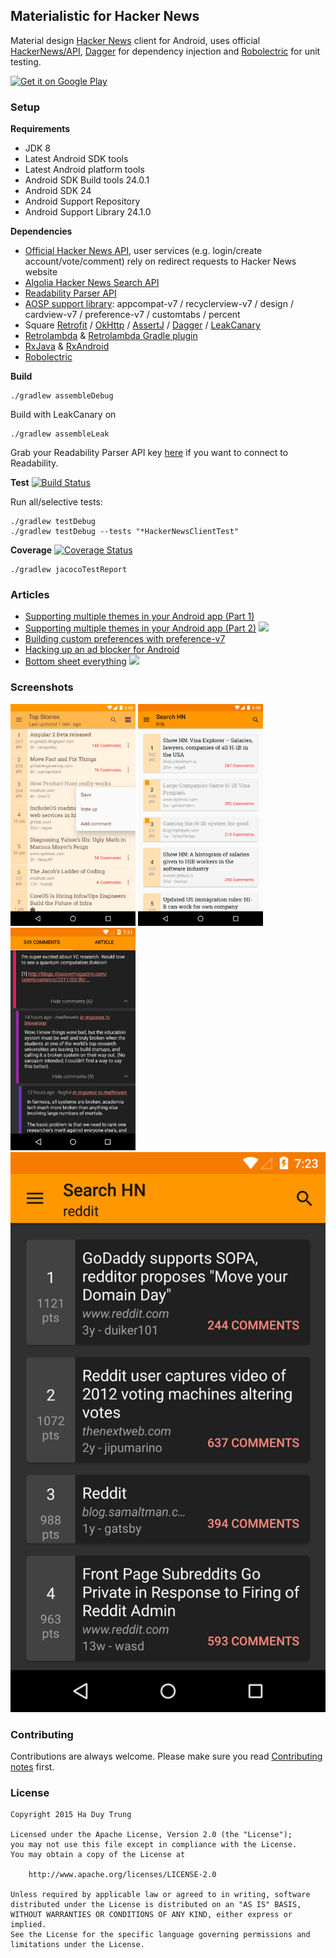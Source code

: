 ## Materialistic for Hacker News
Material design [Hacker News] client for Android, uses official [HackerNews/API], [Dagger] for dependency injection and [Robolectric] for unit testing.

[![Get it on Google Play][Play Store Badge]][Play Store]

### Setup
**Requirements**
- JDK 8
- Latest Android SDK tools
- Latest Android platform tools
- Android SDK Build tools 24.0.1
- Android SDK 24
- Android Support Repository
- Android Support Library 24.1.0

**Dependencies**
- [Official Hacker News API][HackerNews/API], user services (e.g. login/create account/vote/comment) rely on redirect requests to Hacker News website
- [Algolia Hacker News Search API]
- [Readability Parser API]
- [AOSP support library]: appcompat-v7 / recyclerview-v7 / design / cardview-v7 / preference-v7 / customtabs / percent
- Square [Retrofit] / [OkHttp] / [AssertJ] / [Dagger] / [LeakCanary]
- [Retrolambda] & [Retrolambda Gradle plugin]
- [RxJava] & [RxAndroid]
- [Robolectric]

**Build**

    ./gradlew assembleDebug

Build with LeakCanary on

    ./gradlew assembleLeak

Grab your Readability Parser API key [here][readability] if you want to connect to Readability.

**Test** [![Build Status]][Travis]

Run all/selective tests:

    ./gradlew testDebug
    ./gradlew testDebug --tests "*HackerNewsClientTest"

**Coverage** [![Coverage Status]][Coveralls]

    ./gradlew jacocoTestReport

### Articles
- [Supporting multiple themes in your Android app (Part 1)][article-theme1]
- [Supporting multiple themes in your Android app (Part 2)][article-theme2] [![][Android Weekly 144 Badge]][Android Weekly 144]
- [Building custom preferences with preference-v7][article-preference]
- [Hacking up an ad blocker for Android][article-adblocker]
- [Bottom sheet everything][article-bottom-sheet] [![][AndroidDev Digest 99 Badge]][AndroidDev Digest 99]

### Screenshots
<img src="assets/screenshot-1.png" width="200px" />
<img src="assets/screenshot-2.png" width="200px" />
<img src="assets/screenshot-3.png" width="200px" />
<img src="assets/screenshot-4.png" width="600px" />

### Contributing
Contributions are always welcome. Please make sure you read [Contributing notes](CONTRIBUTING.md) first.

### License
    Copyright 2015 Ha Duy Trung
    
    Licensed under the Apache License, Version 2.0 (the "License");
    you may not use this file except in compliance with the License.
    You may obtain a copy of the License at
    
        http://www.apache.org/licenses/LICENSE-2.0
    
    Unless required by applicable law or agreed to in writing, software
    distributed under the License is distributed on an "AS IS" BASIS,
    WITHOUT WARRANTIES OR CONDITIONS OF ANY KIND, either express or implied.
    See the License for the specific language governing permissions and
    limitations under the License.

[Build Status]: https://travis-ci.org/hidroh/materialistic.svg?branch=master
[Travis]: https://travis-ci.org/hidroh/materialistic
[Coverage Status]: https://coveralls.io/repos/hidroh/materialistic/badge.svg?branch=master
[Coveralls]: https://coveralls.io/r/hidroh/materialistic?branch=master
[Hacker News]: https://news.ycombinator.com/
[HackerNews/API]: https://github.com/HackerNews/API
[Play Store]: https://play.google.com/store/apps/details?id=io.github.hidroh.materialistic&referrer=utm_source%3Dgithub
[Play Store Badge]: https://play.google.com/intl/en_us/badges/images/badge_new.png
[Algolia Hacker News Search API]: https://github.com/algolia/hn-search
[Readability Parser API]: https://www.readability.com/developers/api/parser
[AOSP support library]: https://developer.android.com/tools/support-library/features.html
[Retrofit]: https://github.com/square/retrofit
[OkHttp]: https://github.com/square/okhttp
[AssertJ]: https://github.com/square/assertj-android
[Dagger]: https://github.com/square/dagger
[LeakCanary]: https://github.com/square/leakcanary
[Retrolambda]: https://github.com/orfjackal/retrolambda
[Retrolambda Gradle plugin]: https://github.com/evant/gradle-retrolambda
[RxJava]: https://github.com/ReactiveX/RxJava
[RxAndroid]: https://github.com/ReactiveX/RxAndroid
[Robolectric]: https://github.com/robolectric/robolectric
[readability]: https://www.readability.com/developers/api/parser
[article-theme1]: http://www.hidroh.com/2015/02/16/support-multiple-themes-android-app/
[article-theme2]: http://www.hidroh.com/2015/02/25/support-multiple-themes-android-app-part-2/
[article-preference]: http://www.hidroh.com/2015/11/30/building-custom-preferences-v7/
[article-adblocker]: http://www.hidroh.com/2016/05/19/hacking-up-ad-blocker-android/
[article-bottom-sheet]: http://www.hidroh.com/2016/06/17/bottom-sheet-everything/
[Android Weekly 144 Badge]: https://img.shields.io/badge/android--weekly-144-blue.svg
[Android Weekly 144]: http://androidweekly.net/issues/issue-144
[AndroidDev Digest 99 Badge]: https://img.shields.io/badge/androiddev--digest-99-blue.svg
[AndroidDev Digest 99]: https://www.androiddevdigest.com/digest-99/
